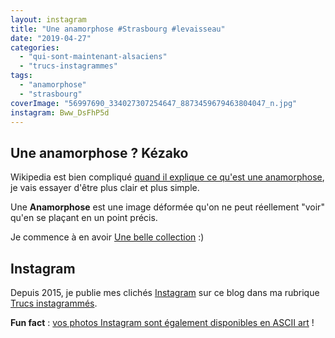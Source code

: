 ```yaml
---
layout: instagram
title: "Une anamorphose #Strasbourg #levaisseau"
date: "2019-04-27"
categories: 
  - "qui-sont-maintenant-alsaciens"
  - "trucs-instagrammes"
tags: 
  - "anamorphose"
  - "strasbourg"
coverImage: "56997690_334027307254647_8873459679463804047_n.jpg"
instagram: Bww_DsFhP5d
---
```


## Une anamorphose ? Kézako 

Wikipedia est bien compliqué [quand il explique ce qu'est une anamorphose](https://fr.wikipedia.org/wiki/Anamorphose), je vais essayer d'être plus clair et plus simple.

Une **Anamorphose** est une image déformée qu'on ne peut réellement "voir" qu'en se plaçant en un point précis.

Je commence à en avoir [Une belle collection](https://www.6x8.org/tag/anamorphose/) :)

## Instagram

Depuis 2015, je publie mes clichés [Instagram](https://www.instagram.com/zemoko/) sur ce blog dans ma rubrique [Trucs instagrammés](https://www.6x8.org/category/trucs-pris-en-photos/trucs-instagrammes/).

**Fun fact** : [vos photos Instagram sont également disponibles en ASCII art](https://www.6x8.org/2016/01/le-saviez-tu-instagram-en-ascii-art/) !
